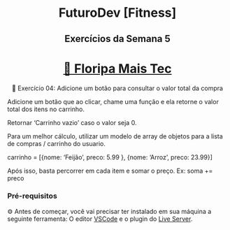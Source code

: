 <h1 align="center"> FuturoDev [Fitness] </h1>

<h2 align="center"> Exercícios da Semana 5</h2>

<h1 align="center">
    <a href="https://floripamaistec.pmf.sc.gov.br/">🔗 Floripa Mais Tec</a>
</h1>
<p align="center">🚀 Exercício 04: Adicione um botão para consultar o valor total da compra</p>

<p>Adicione um botão que ao clicar, chame uma função e ela retorne o valor total dos itens no carrinho.

Retornar ‘Carrinho vazio’ caso o valor seja 0.

Para um melhor cálculo, utilizar um modelo de array de objetos para a lista de compras / carrinho do usuario.

carrinho = [{nome: ‘Feijão’, preco: 5.99 }, {nome: ‘Arroz’, preco: 23.99}]

Após isso, basta percorrer em cada item e somar o preço. Ex: soma += preco</p>



### Pré-requisitos

⚙ Antes de começar, você vai precisar ter instalado em sua máquina a seguinte ferramenta:
O editor [VSCode](https://code.visualstudio.com/) e o plugin do [Live Server](https://marketplace.visualstudio.com/items?itemName=ritwickdey.LiveServer). 
